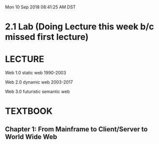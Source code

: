Mon 10 Sep 2018 08:41:25 AM DST
# 2.1 Lab (Doing Lecture this week b/c missed first lecture)
# LECTURE
Web 1.0
	static web
	1990-2003

Web 2.0
	dynamic web
	2003-2017

Web 3.0
	futuristic
	semantic web


# TEXTBOOK
## Chapter 1: From Mainframe to Client/Server to World Wide Web

